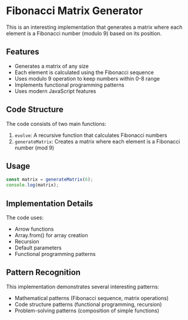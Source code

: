 # Fibonacci Matrix Generator

This is an interesting implementation that generates a matrix where each element is a Fibonacci number (modulo 9) based on its position.

## Features

- Generates a matrix of any size
- Each element is calculated using the Fibonacci sequence
- Uses modulo 9 operation to keep numbers within 0-8 range
- Implements functional programming patterns
- Uses modern JavaScript features

## Code Structure

The code consists of two main functions:

1. `evolve`: A recursive function that calculates Fibonacci numbers
2. `generateMatrix`: Creates a matrix where each element is a Fibonacci number (mod 9)

## Usage

```javascript
const matrix = generateMatrix(6);
console.log(matrix);
```

## Implementation Details

The code uses:
- Arrow functions
- Array.from() for array creation
- Recursion
- Default parameters
- Functional programming patterns

## Pattern Recognition

This implementation demonstrates several interesting patterns:
- Mathematical patterns (Fibonacci sequence, matrix operations)
- Code structure patterns (functional programming, recursion)
- Problem-solving patterns (composition of simple functions) 